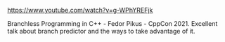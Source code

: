 https://www.youtube.com/watch?v=g-WPhYREFjk

Branchless Programming in C++ - Fedor Pikus - CppCon 2021.
Excellent talk about branch predictor and the ways to take advantage of it.
